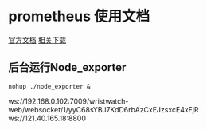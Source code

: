 # prometheus 使用文档

[官方文档](https://prometheus.io/)
[相关下载](https://prometheus.io/download/)

## 后台运行Node_exporter

```
nohup ./node_exporter &
```

ws://192.168.0.102:7009/wristwatch-web/websocket/1/yyC68sYBJ7KdD6rbAzCxEJzsxcE4xFjR
ws://121.40.165.18:8800